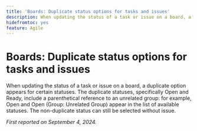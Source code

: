 ```yaml
---
title: 'Boards: Duplicate status options for tasks and issues'
description: When updating the status of a task or issue on a board, a duplicate option appears for certain statuses.
hidefromtoc: yes
feature: Agile
---
```

# Boards: Duplicate status options for tasks and issues

<!--
>[!NOTE]
>
>This issue was fixed on August 15, 2024.
-->

When updating the status of a task or issue on a board, a duplicate option appears for certain statuses. The duplicate statuses, specifically Open and Ready, include a parenthetical reference to an unrelated group: for example, Open and Open (Group: Unrelated Group) appear in the list of available statuses. The non-duplicate status can still be selected without issue.

_First reported on September 4, 2024._
